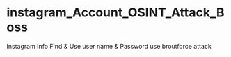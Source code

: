 # instagram_Account_OSINT_Attack_Boss
Instagram Info Find &amp; Use user  name &amp; Password use broutforce attack
